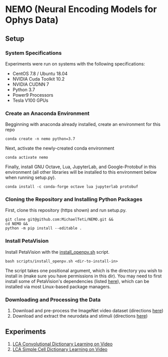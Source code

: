 # NEMO (Neural Encoding Models for Ophys Data)
## Setup
### System Specifications
Experiments were run on systems with the following specifications:
* CentOS 7.8 / Ubuntu 18.04
* NVIDIA Cuda Toolkit 10.2
* NVIDIA CUDNN 7
* Python 3.7
* Power9 Processors
* Tesla V100 GPUs

### Create an Anaconda Environment
Begginning with anaconda already installed, create an environment for this repo 
```
conda create -n nemo python=3.7
```
Next, activate the newly-created conda environment
```
conda activate nemo
```
Finally, install GNU Octave, Lua, JupyterLab, and Google-Protobuf in this environment (all other libraries will be installed 
to this environment below when running setup.py).
```
conda install -c conda-forge octave lua jupyterlab protobuf
```

### Cloning the Repository and Installing Python Packages
First, clone this repository (https shown) and run setup.py.
```
git clone git@github.com:MichaelTeti/NEMO.git &&
cd NEMO &&
python -m pip install --editable .
```

### Install PetaVision
Install PetaVision with the [install_openpv.sh](https://github.com/MichaelTeti/NEMO/blob/main/scripts/install_openpv.sh) script. 
```
bash scripts/install_openpv.sh <dir-to-install-in>
```
The script takes one positional argument, which is the directory you wish to install in (make sure you have permissions in this dir). You may need to first install some of PetaVision's dependencies (listed [here](https://github.com/PetaVision/OpenPV)), which can be installed via most Linux-based package managers.

### Downloading and Processing the Data
1. Download and pre-process the ImageNet video dataset (directions [here](https://github.com/MichaelTeti/NEMO/tree/main/scripts/image_scripts))
2. Download and extract the neurodata and stimuli (directions [here](https://github.com/MichaelTeti/NEMO/tree/main/scripts/allensdk_scripts))  
  
## Experiments
  1. [LCA Convolutional Dictionary Learning on Video](https://github.com/MichaelTeti/NEMO/tree/main/experiments/lca_dictionary_learning_shared)
  2. [LCA Simple Cell Dictionary Learning on Video](https://github.com/MichaelTeti/NEMO/tree/main/experiments/lca_dictionary_learning_nonshared)

